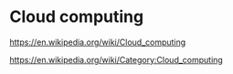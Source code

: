 # Cloud computing

https://en.wikipedia.org/wiki/Cloud_computing

https://en.wikipedia.org/wiki/Category:Cloud_computing
